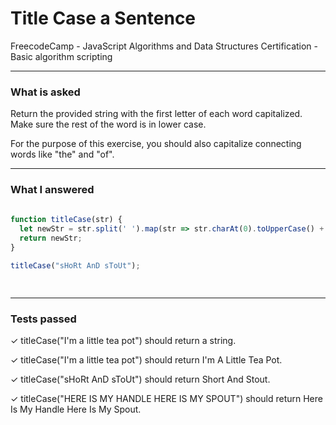 # Title Case a Sentence
FreecodeCamp - JavaScript Algorithms and Data Structures Certification - Basic algorithm scripting


---


### What is asked

Return the provided string with the first letter of each word capitalized. Make sure the rest of the word is in lower case.
  
For the purpose of this exercise, you should also capitalize connecting words like "the" and "of".


---


### What I answered

```javascript  
  
function titleCase(str) {
  let newStr = str.split(' ').map(str => str.charAt(0).toUpperCase() + str.slice(1).toLowerCase()).join(' ');
  return newStr;
}

titleCase("sHoRt AnD sToUt");

  

```

---


### Tests passed

✓ titleCase("I'm a little tea pot") should return a string.

✓ titleCase("I'm a little tea pot") should return I'm A Little Tea Pot.

✓ titleCase("sHoRt AnD sToUt") should return Short And Stout.

✓ titleCase("HERE IS MY HANDLE HERE IS MY SPOUT") should return Here Is My Handle Here Is My Spout.
